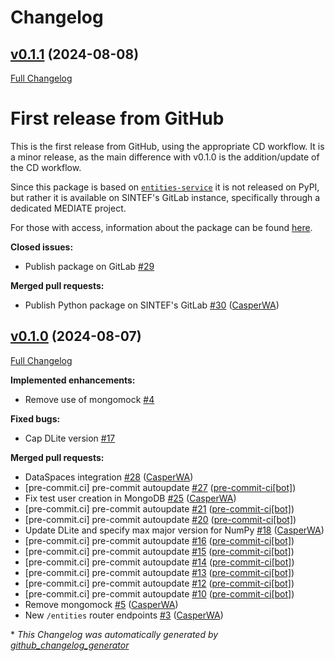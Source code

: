 # Changelog

## [v0.1.1](https://github.com/M-ERA-NET-MEDIATE/ds-entities-service/tree/v0.1.1) (2024-08-08)

[Full Changelog](https://github.com/M-ERA-NET-MEDIATE/ds-entities-service/compare/v0.1.0...v0.1.1)

# First release from GitHub

This is the first release from GitHub, using the appropriate CD workflow.
It is a minor release, as the main difference with v0.1.0 is the addition/update of the CD workflow.

Since this package is based on [`entities-service`](https://github.com/SINTEF/entities-service) it is not released on PyPI, but rather it is available on SINTEF's GitLab instance, specifically through a dedicated MEDIATE project.

For those with access, information about the package can be found [here](https://gitlab.sintef.no/groups/semanticmatter/-/packages/9377).

**Closed issues:**

- Publish package on GitLab [\#29](https://github.com/M-ERA-NET-MEDIATE/ds-entities-service/issues/29)

**Merged pull requests:**

- Publish Python package on SINTEF's GitLab [\#30](https://github.com/M-ERA-NET-MEDIATE/ds-entities-service/pull/30) ([CasperWA](https://github.com/CasperWA))

## [v0.1.0](https://github.com/M-ERA-NET-MEDIATE/ds-entities-service/tree/v0.1.0) (2024-08-07)

[Full Changelog](https://github.com/M-ERA-NET-MEDIATE/ds-entities-service/compare/aabe29f4aa4b20d4c2c3e1b46d0ad20467f6fbfb...v0.1.0)

**Implemented enhancements:**

- Remove use of mongomock [\#4](https://github.com/M-ERA-NET-MEDIATE/ds-entities-service/issues/4)

**Fixed bugs:**

- Cap DLite version [\#17](https://github.com/M-ERA-NET-MEDIATE/ds-entities-service/issues/17)

**Merged pull requests:**

- DataSpaces integration [\#28](https://github.com/M-ERA-NET-MEDIATE/ds-entities-service/pull/28) ([CasperWA](https://github.com/CasperWA))
- \[pre-commit.ci\] pre-commit autoupdate [\#27](https://github.com/M-ERA-NET-MEDIATE/ds-entities-service/pull/27) ([pre-commit-ci[bot]](https://github.com/apps/pre-commit-ci))
- Fix test user creation in MongoDB [\#25](https://github.com/M-ERA-NET-MEDIATE/ds-entities-service/pull/25) ([CasperWA](https://github.com/CasperWA))
- \[pre-commit.ci\] pre-commit autoupdate [\#21](https://github.com/M-ERA-NET-MEDIATE/ds-entities-service/pull/21) ([pre-commit-ci[bot]](https://github.com/apps/pre-commit-ci))
- \[pre-commit.ci\] pre-commit autoupdate [\#20](https://github.com/M-ERA-NET-MEDIATE/ds-entities-service/pull/20) ([pre-commit-ci[bot]](https://github.com/apps/pre-commit-ci))
- Update DLite and specify max major version for NumPy [\#18](https://github.com/M-ERA-NET-MEDIATE/ds-entities-service/pull/18) ([CasperWA](https://github.com/CasperWA))
- \[pre-commit.ci\] pre-commit autoupdate [\#16](https://github.com/M-ERA-NET-MEDIATE/ds-entities-service/pull/16) ([pre-commit-ci[bot]](https://github.com/apps/pre-commit-ci))
- \[pre-commit.ci\] pre-commit autoupdate [\#15](https://github.com/M-ERA-NET-MEDIATE/ds-entities-service/pull/15) ([pre-commit-ci[bot]](https://github.com/apps/pre-commit-ci))
- \[pre-commit.ci\] pre-commit autoupdate [\#14](https://github.com/M-ERA-NET-MEDIATE/ds-entities-service/pull/14) ([pre-commit-ci[bot]](https://github.com/apps/pre-commit-ci))
- \[pre-commit.ci\] pre-commit autoupdate [\#13](https://github.com/M-ERA-NET-MEDIATE/ds-entities-service/pull/13) ([pre-commit-ci[bot]](https://github.com/apps/pre-commit-ci))
- \[pre-commit.ci\] pre-commit autoupdate [\#12](https://github.com/M-ERA-NET-MEDIATE/ds-entities-service/pull/12) ([pre-commit-ci[bot]](https://github.com/apps/pre-commit-ci))
- \[pre-commit.ci\] pre-commit autoupdate [\#10](https://github.com/M-ERA-NET-MEDIATE/ds-entities-service/pull/10) ([pre-commit-ci[bot]](https://github.com/apps/pre-commit-ci))
- Remove mongomock [\#5](https://github.com/M-ERA-NET-MEDIATE/ds-entities-service/pull/5) ([CasperWA](https://github.com/CasperWA))
- New `/entities` router endpoints [\#3](https://github.com/M-ERA-NET-MEDIATE/ds-entities-service/pull/3) ([CasperWA](https://github.com/CasperWA))



\* *This Changelog was automatically generated by [github_changelog_generator](https://github.com/github-changelog-generator/github-changelog-generator)*
